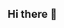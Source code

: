 ## Hi there 👋

<!--
**minetan1229/minetan1229**  is a ✨ _special_ ✨ repository because its `README.md` (this file) appears on your GitHub profile.

Here are some ideas to get you started:

- 🌱 I’m currently learning ... tapescript
-->
